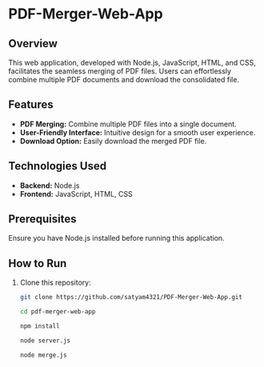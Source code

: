 # PDF-Merger-Web-App

## Overview

This web application, developed with Node.js, JavaScript, HTML, and CSS, facilitates the seamless merging of PDF files. Users can effortlessly combine multiple PDF documents and download the consolidated file.

## Features

- **PDF Merging:** Combine multiple PDF files into a single document.
- **User-Friendly Interface:** Intuitive design for a smooth user experience.
- **Download Option:** Easily download the merged PDF file.

## Technologies Used

- **Backend:** Node.js
- **Frontend:** JavaScript, HTML, CSS

## Prerequisites

Ensure you have Node.js installed before running this application.

## How to Run

1. Clone this repository:

   ```bash
   git clone https://github.com/satyam4321/PDF-Merger-Web-App.git

   cd pdf-merger-web-app

   npm install

   node server.js

   node merge.js

